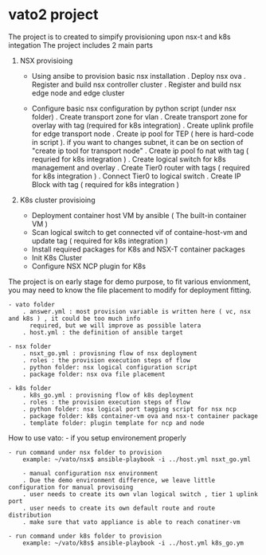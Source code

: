 # vato2 project 
The project is to created to simpify provisioning upon nsx-t and k8s integation
The project includes 2 main parts 

1) NSX provisioing 
	- Using ansibe to provision basic nsx installation 
		. Deploy nsx ova
		. Register and build nsx controller cluster 
		. Register and build nsx edge node and edge cluster 
		
	- Configure basic nsx configuration by python script (under nsx folder)
		. Create transport zone for vlan
		. Create transport zone for overlay with tag (required for k8s integration) 
		. Create uplink profile for edge transport node 
		. Create ip pool for TEP ( here is hard-code in script ). if you want to changes subnet, 
		  it can be on section of "create ip tool for transport node"
		. Create ip pool fo nat with tag ( requried for k8s integration ) 
		. Create logical switch for k8s management and overlay
		. Create Tier0 router with tags ( required for k8s integration ) 
		. Connect Tier0 to logical switch 
		. Create IP Block with tag ( required for k8s integration ) 

2) K8s cluster provisioing 
	- Deployment container host VM by ansible ( The built-in container VM )  
	- Scan logical switch to get connected vif of containe-host-vm and update tag ( required for k8s integration )
	- Install required packages for K8s and NSX-T container packages  
	- Init K8s Cluster 
	- Configure NSX NCP plugin for K8s 

The project is on early stage for demo purpose, to fit various envionment, you may need to know the file placement to modify for deployment fitting. 

	- vato folder 
		. answer.yml : most provision variable is written here ( vc, nsx and k8s ) , it could be too much info 
		  required, but we will improve as possible latera
		. host.yml : the definition of ansible target 

	- nsx folder
		. nsxt_go.yml : provisning flow of nsx deployment 
		. roles : the provision execution steps of flow 
		. python folder: nsx logical configuration script 
		. package folder: nsx ova file placement 

	- k8s folder
		. k8s_go.yml : provisning flow of k8s deployment
		. roles : the provision execution steps of flow
		. python folder: nsx logical port tagging script for nsx ncp 
		. package folder: k8s container-vm ova and nsx-t container package
		. template folder: plugin template for ncp and node 

How to use vato:
	- if you setup environement properly 
	
	- run command under nsx folder to provision 
		example: ~/vato/nsx$ ansible-playbook -i ../host.yml nsxt_go.yml
		
        - manual configuration nsx environment
		. Due the demo environment difference, we leave little configuration for manual provisoing
		. user needs to create its own vlan logical switch , tier 1 uplink port 
		. user needs to create its own default route and route distribution 
		. make sure that vato appliance is able to reach conatiner-vm  
		
	- run command under k8s folder to provision 
		example: ~/vato/k8s$ ansible-playbook -i ../host.yml k8s_go.ym
